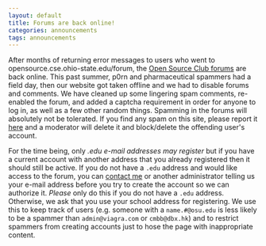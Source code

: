 ```yaml
---
layout: default
title: Forums are back online!
categories: announcements
tags: announcements
---
```

After months of returning error messages to users who went to
opensource.cse.ohio-state.edu/forum, the [Open Source Club forums](http://opensource.cse.ohio-state.edu/forum "Click here to enter our forums")
are back online. This past summer, p0rn and pharmaceutical spammers had a
field day, then our website got taken offline and we had to disable forums and
comments. We have cleaned up some lingering spam comments, re-enabled the forum,
and added a captcha requirement in order for anyone to log in, as well as a few
other random things. Spamming in the forums will absolutely not be tolerated. If
you find any spam on this site, please report it [here](http://opensource.cse.ohio-state.edu/forum/21)
and a moderator will delete it and block/delete the offending user's account.

For the time being, only *.edu e-mail addresses may register* but if you have a
current account with another address that you already registered then it should
still be active. If you do not have a `.edu` address and would like access to
the forum, you can [contact me](http://opensource.cse.ohio-state.edu/contact "Contact us")
or another administrator telling us your e-mail address before you try to create
the account so we can authorize it. *Please* only do this if you do not have a
`.edu` address. Otherwise, we ask that you use your school address for
registering. We use this to keep track of users (e.g. someone with a
`name.#@osu.edu` is less likely to be a spammer than `admin@viagra.com` or
`cmbb@dbx.hk`) and to restrict spammers from creating accounts just to hose
the page with inappropriate content.
